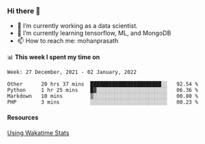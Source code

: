 ### Hi there 👋

- 🔭 I’m currently working as a data scientist.
- 🌱 I’m currently learning tensorflow, ML, and MongoDB
- 📫 How to reach me: mohanprasath

📊 **This week I spent my time on**
<!--START_SECTION:waka-->
```text
Week: 27 December, 2021 - 02 January, 2022

Other      20 hrs 37 mins  ███████████████████████░░   92.54 % 
Python     1 hr 25 mins    █▓░░░░░░░░░░░░░░░░░░░░░░░   06.36 % 
Markdown   10 mins         ▒░░░░░░░░░░░░░░░░░░░░░░░░   00.80 % 
PHP        3 mins          ░░░░░░░░░░░░░░░░░░░░░░░░░   00.23 % 
```
<!--END_SECTION:waka-->

#### Resources
[Using Wakatime Stats](https://github.com/marketplace/actions/waka-readme)
